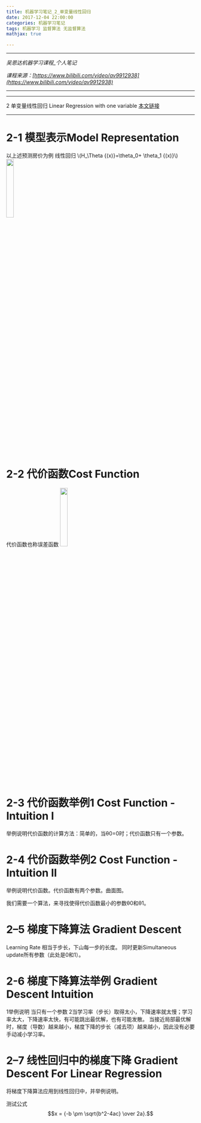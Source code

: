```yaml
---
title: 机器学习笔记_2_单变量线性回归
date: 2017-12-04 22:00:00
categories: 机器学习笔记
tags: 机器学习 监督算法 无监督算法
mathjax: true

---
```


***

*吴恩达机器学习课程_个人笔记*

*课程来源：[https://www.bilibili.com/video/av9912938](https://www.bilibili.com/video/av9912938)*

***

***

2 单变量线性回归 Linear Regression with one variable
[本文链接](https://weidi1024.github.io/%E6%9C%BA%E5%99%A8%E5%AD%A6%E4%B9%A0%E7%AC%94%E8%AE%B0/2017/12/04/%E6%9C%BA%E5%99%A8%E5%AD%A6%E4%B9%A0%E7%AC%94%E8%AE%B0_2_%E5%8D%95%E5%8F%98%E9%87%8F%E7%BA%BF%E6%80%A7%E5%9B%9E%E5%BD%92/)

***

# 2-1 模型表示Model Representation
以上述预测房价为例
线性回归
\\(H_\Theta {(x)}=\theta_0+ \theta_1 {(x)}\\)
<img src="https://weidi1024.github.io/images/jiqixuexi.2.1.png" height="20%"/>

# 2-2 代价函数Cost Function
代价函数也称误差函数
<img src="https://weidi1024.github.io/images/jiqixuexi.2.2.png" height="20%"/>
# 2-3 代价函数举例1 Cost Function - Intuition I
举例说明代价函数的计算方法：简单的，当θ0=0时；代价函数只有一个参数。
# 2-4 代价函数举例2 Cost Function - Intuition II
举例说明代价函数。代价函数有两个参数。曲面图。

我们需要一个算法，来寻找使得代价函数最小的参数θ0和θ1。
# 2–5 梯度下降算法 Gradient Descent
Learning Rate 相当于步长，下山每一步的长度。
同时更新Simultaneous update所有参数（此处是0和1）。
 
# 2-6 梯度下降算法举例 Gradient Descent Intuition
1举例说明 当只有一个参数
2当学习率（步长）取得太小，下降速率就太慢；学习率太大，下降速率太快，有可能跳出最优解，也有可能发散。
当接近局部最优解时，梯度（导数）越来越小，梯度下降的步长（减去项）越来越小，因此没有必要手动减小学习率。
# 2–7 线性回归中的梯度下降 Gradient Descent For Linear Regression
将梯度下降算法应用到线性回归中，并举例说明。


测试公式
$$x = {-b \pm \sqrt{b^2-4ac} \over 2a}.$$